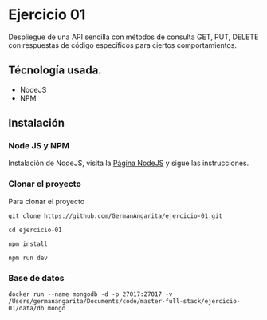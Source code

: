 # Ejercicio 01
Despliegue de una API sencilla con métodos de consulta GET, PUT, DELETE con respuestas de código específicos para ciertos comportamientos.

## Técnología usada.
- NodeJS
- NPM

## Instalación

### Node JS y NPM
Instalación de NodeJS, visita la [Página NodeJS](https://nodejs.org/es/ "NodeJS") y sigue las instrucciones.

### Clonar el proyecto
Para clonar el proyecto

``git clone https://github.com/GermanAngarita/ejercicio-01.git``

``cd ejercicio-01``

``npm install``

``npm run dev``

### Base de datos

``docker run --name mongodb -d -p 27017:27017 -v /Users/germanangarita/Documents/code/master-full-stack/ejercicio-01/data/db mongo``


